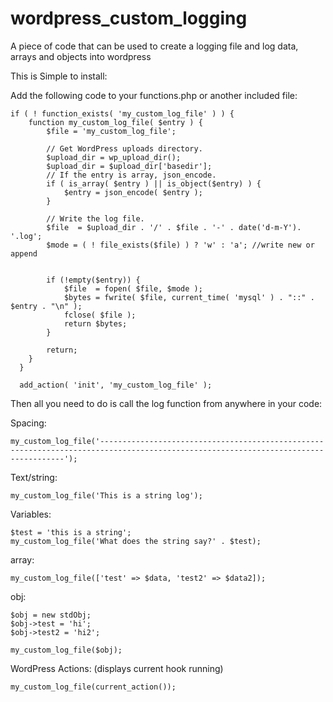 # wordpress_custom_logging
A piece of code that can be used to create a logging file and log data, arrays and objects into wordpress

This is Simple to install:

Add the following code to your functions.php or another included file:


```
if ( ! function_exists( 'my_custom_log_file' ) ) {
	function my_custom_log_file( $entry ) { 
		$file = 'my_custom_log_file';
		
		// Get WordPress uploads directory.
		$upload_dir = wp_upload_dir();
		$upload_dir = $upload_dir['basedir'];
		// If the entry is array, json_encode.
		if ( is_array( $entry ) || is_object($entry) ) { 
			$entry = json_encode( $entry ); 
		} 

		// Write the log file.
		$file  = $upload_dir . '/' . $file . '-' . date('d-m-Y'). '.log';	  
		$mode = ( ! file_exists($file) ) ? 'w' : 'a'; //write new or append
	  
		
		if (!empty($entry)) {
			$file  = fopen( $file, $mode );
			$bytes = fwrite( $file, current_time( 'mysql' ) . "::" . $entry . "\n" ); 
			fclose( $file ); 
			return $bytes;
		}

		return;
	}
  }

  add_action( 'init', 'my_custom_log_file' );

```

Then all you need to do is call the log function from anywhere in your code:

Spacing: 
```
my_custom_log_file('------------------------------------------------------------------------------------------------------------------------------------');
```

Text/string: 
```
my_custom_log_file('This is a string log');
```

Variables: 
```
$test = 'this is a string';
my_custom_log_file('What does the string say?' . $test);
```

array: 
```
my_custom_log_file(['test' => $data, 'test2' => $data2]);
```

obj: 
```
$obj = new stdObj;
$obj->test = 'hi';
$obj->test2 = 'hi2';

my_custom_log_file($obj);
```

WordPress Actions: (displays current hook running)
```
my_custom_log_file(current_action());
```
